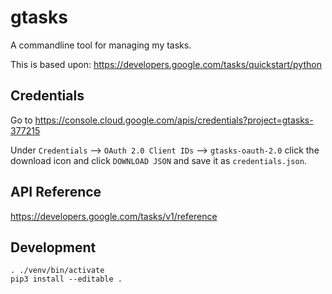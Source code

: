 # gtasks

A commandline tool for managing my tasks.

This is based upon: https://developers.google.com/tasks/quickstart/python

## Credentials
Go to https://console.cloud.google.com/apis/credentials?project=gtasks-377215

Under `Credentials` --> `OAuth 2.0 Client IDs` --> `gtasks-oauth-2.0` click the download icon and click `DOWNLOAD JSON` and save it as `credentials.json`.

## API Reference

https://developers.google.com/tasks/v1/reference

## Development

```
. ./venv/bin/activate
pip3 install --editable .
```
